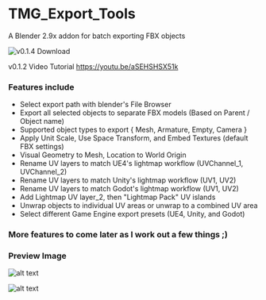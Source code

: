 # TMG_Export_Tools
A Blender 2.9x addon for batch exporting FBX objects

![v0.1.4 Download](https://github.com/Mainman002/TMG_Export_Tools/releases/tag/0.1.4)

v0.1.2 Video Tutorial
https://youtu.be/aSEHSHSX51k

### Features include
* Select export path with blender's File Browser
* Export all selected objects to separate FBX models (Based on Parent / Object name)
* Supported object types to export { Mesh, Armature, Empty, Camera }
* Apply Unit Scale, Use Space Transform, and Embed Textures (default FBX settings)
* Visual Geometry to Mesh, Location to World Origin
* Rename UV layers to match UE4's lightmap workflow (UVChannel_1, UVChannel_2)
* Rename UV layers to match Unity's lightmap workflow (UV1, UV2)
* Rename UV layers to match Godot's lightmap workflow (UV1, UV2)
* Add Lightmap UV layer_2, then "Lightmap Pack" UV islands
* Unwrap objects to individual UV areas or unwrap to a combined UV area
* Select different Game Engine export presets (UE4, Unity, and Godot)

### More features to come later as I work out a few things ;)

### Preview Image
![alt text](https://github.com/Mainman002/TMG_Export_Tools/blob/main/Previews/01.png?raw=true)

![alt text](https://github.com/Mainman002/TMG_Export_Tools/blob/main/Previews/02.png?raw=true) 
